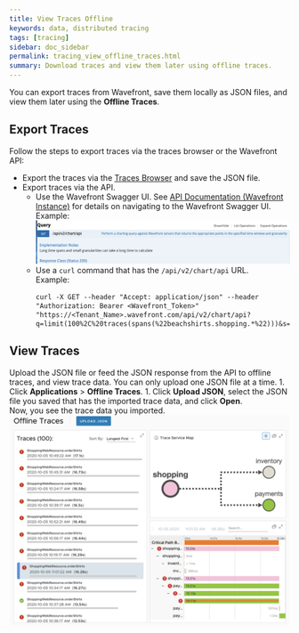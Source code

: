 ```yaml
---
title: View Traces Offline
keywords: data, distributed tracing
tags: [tracing]
sidebar: doc_sidebar
permalink: tracing_view_offline_traces.html
summary: Download traces and view them later using offline traces.
---
```


You can export traces from Wavefront, save them locally as JSON files, and view them later using the **Offline Traces**.

## Export Traces

Follow the steps to export traces via the traces browser or the Wavefront API:
* Export the traces via the [Traces Browser](tracing_traces_browser.html) and save the JSON file.
* Export traces via the API.
  * Use the Wavefront Swagger UI. See [API Documentation (Wavefront Instance)](wavefront_api.html#api-documentation-wavefront-instance) for details on navigating to the Wavefront Swagger UI.
    <br/>Example:
    ![UI image showing where the API is on the Wavefront Swagger UI.](images/tracing_import_tracing_swagger_UI.png)
  * Use a `curl` command that has the `/api/v2/chart/api` URL.
    <br/>Example:
    ```
    curl -X GET --header "Accept: application/json" --header "Authorization: Bearer <Wavefront_Token>" "https://<Tenant_Name>.wavefront.com/api/v2/chart/api?q=limit(100%2C%20traces(spans(%22beachshirts.shopping.*%22)))&s=1601894248&g=d&view=METRIC&sorted=false&cached=true&useRawQK=false"
     ```

## View Traces

Upload the JSON file or feed the JSON response from the API to offline traces, and view trace data. You can only upload one JSON file at a time.
    1. Click **Applications** > **Offline Traces**.
    1. Click **Upload JSON**, select the JSON file you saved that has the imported trace data, and click **Open**.
  <br/>Now, you see the trace data you imported. 
  ![Shows how the offline traces look once you upload the JSOn file that has the imported trace details.](images/tracing_offline_tracing_view.png)
